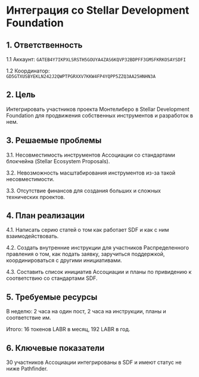 # Интеграция со Stellar Development Foundation

## 1.  Ответственность

1.1 Аккаунт: `GATEB4Y7IKPXLSRSTH5GOUYA4ZAS6KQVP32BDPFF3GMSFKRKOSAYSDFI`

1.2 Координатор: `GD5GTXUSBYEKLN242J2QWPTPGRXXV7KKW4FP4YQPP5ZZQ3AA25HNHN3A`

## 2. Цель

Интегрировать участников проекта Монтелиберо в Stellar Development Foundation для продвижения собственных инструментов и разработок в нем.

## 3. Решаемые проблемы

3.1. Несовместимость инструментов Ассоциации со стандартами блокчейна (Stellar Ecosystem Proposals).

3.2. Невозможность масштабирования инструментов из-за такой несовместимости.

3.3. Отсутствие финансов для создания больших и сложных технических проектов.

## 4. План реализации

4.1. Написать серию статей о том как работает SDF и как с ним взаимодействовать.

4.2. Создать внутренние инструкции для участников Распределенного правления о том, как подать заявку, заручиться поддержкой, координироваться с другими инициативами.

4.3. Составить список инициатив Ассоциации и планы по привидению к соответствию со стандартами SDF.

## 5. Требуемые ресурсы

В неделю: 2 часа на один пост, 2 часа на инструкции, планы и соответствие им.

Итого: 16 токенов LABR в месяц, 192 LABR в год.

## 6. Ключевые показатели

30 участников Ассоциации интегрированы в SDF и имеют статус не ниже Pathfinder.
